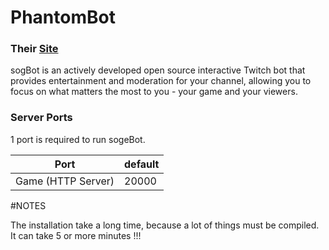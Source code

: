 # PhantomBot
### Their [Site](https://www.sogebot.xyz)
sogBot is an actively developed open source interactive Twitch bot that provides entertainment and moderation for your channel,
allowing you to focus on what matters the most to you - your game and your viewers.

### Server Ports
1 port is required to run sogeBot.

| Port                | default |
|---------------------|---------|
| Game (HTTP Server)  | 20000   |

#NOTES

The installation take a long time, because a lot of things must be compiled. It can take 5 or more minutes !!!
